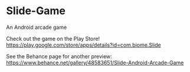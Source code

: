 # Slide-Game
An Android arcade game

Check out the game on the Play Store!
https://play.google.com/store/apps/details?id=com.biome.Slide

See the Behance page for another preview:
https://www.behance.net/gallery/48583651/Slide-Android-Arcade-Game
